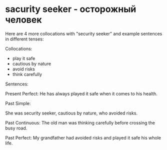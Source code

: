 # sacurity seeker - осторожный человек




Here are 4 more collocations with "security seeker" and example sentences in different tenses:

Collocations:

- play it safe
- cautious by nature
- avoid risks
- think carefully

Sentences:

Present Perfect:
He has always played it safe when it comes to his health.

Past Simple:

She was security seeker, cautious by nature, who avoided risks.

Past Continuous:
The old man was thinking carefully before crossing the busy road.

Past Perfect:
My grandfather had avoided risks and played it safe his whole life.